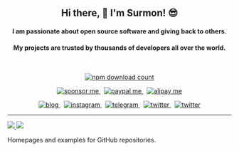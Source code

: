 
<h2 align="center">Hi there, 👋 I'm Surmon! 😎</h2>

<h4 align="center">I am passionate about open source software and giving back to others.</h4>
<h4 align="center">My projects are trusted by thousands of developers all over the world.</h4>

<br>

<p align="center">
  <a href="https://www.npmjs.com/~surmon">
    <img alt="npm download count" src="https://img.shields.io/badge/Total%20NPM%20DOWNLOAD-7,087,351-231f20?style=for-the-badge&labelColor=bb161b&logo=npm" />
  </a>
</p>
<p align="center">
  <a href="https://github.com/sponsors/surmon-china">
    <img alt="sponsor me" src="https://img.shields.io/badge/-sponsor%20me-24292e?style=for-the-badge&labelColor=30363c&logo=github" />
  </a>
  <span>&nbsp;</span>
  <a href="https://www.paypal.me/surmon">
    <img alt="paypal me" src="https://img.shields.io/badge/paypal%20me-009cde?style=for-the-badge&labelColor=555&logo=paypal" />
  </a>
  <span>&nbsp;</span>
  <a href="https://surmon.me/sponsor">
    <img alt="alipay me" src="https://img.shields.io/badge/alipay-00a1e9?style=for-the-badge&labelColor=f0f0f0&logo=alipay" />
  </a>
</p>

<p align="center">
  <a href="https://surmon.me">
    <img alt="blog" src="https://img.shields.io/badge/surmon.me-0088f5?style=for-the-badge&labelColor=f0f0f0&logo=rss&logoColor=0088f5" />
  </a>
  <span>&nbsp;</span>
  <a href="https://www.instagram.com/surmon666">
    <img alt="instagram" src="https://img.shields.io/badge/instagram-ed4956?style=for-the-badge&logo=instagram&logoColor=ed4956&labelColor=24292e" />
  </a>
  <span>&nbsp;</span>
  <a href="https://t.me/surmon">
    <img alt="telegram" src="https://img.shields.io/badge/Telegram-2ca5e0?style=for-the-badge&logo=telegram&labelColor=f0f0f0" />
  </a>
  <span>&nbsp;</span>
  <a href="https://twitter.com/surmon_me">
    <img alt="twitter" src="https://img.shields.io/badge/twitter-1da1f2?style=for-the-badge&logo=twitter&logoColor=1da1f2&labelColor=f0f0f0" />
  </a>
  <span>&nbsp;</span>
  <a href="https://space.bilibili.com/27940710">
    <img alt="twitter" src="https://img.shields.io/badge/bilibili-449fd1?style=for-the-badge&logo=bilibili&logoColor=449fd1&labelColor=f0f0f0" />
  </a>
</p>

---

<p>
  <a href="/" align="left">
    <img src="https://github-readme-stats.vercel.app/api/top-langs/?username=surmon-china&text_color=586069&layout=compact&hide_border=true&bg_color=fff&title_color=0366d6&count_private=true&include_all_commits=true" />
  </a>

  <a href="/" align="right">
    <img src="https://github-readme-stats.vercel.app/api?username=surmon-china&count_private=true&show_icons=true&icon_color=222&title_color=0366d6&text_color=586069&bg_color=fff&hide=issues&hide_border=true&include_all_commits=true" />
  </a>
</p>

Homepages and examples for GitHub repositories.
